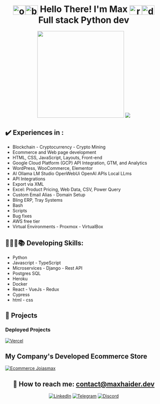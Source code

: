 <div align="center">

# <img align="center" alt="obiWanFace" height="30" width="40" src="https://emojis.slackmojis.com/emojis/images/1645030248/53068/obi_wan.png?1645030248"><img align="center" alt="blueLightsaber" height="30" width="40" src="https://emojis.slackmojis.com/emojis/images/1643514347/3217/bluelightsaber.png?1643514347"> Hello There! I'm Max <img align="center" alt="redLightsaber" height="30" width="40" src="https://emojis.slackmojis.com/emojis/images/1643514354/3290/evillightsaber.png?1643514354"><img align="center" alt="darthVaderFace" height="30" width="40" src="https://emojis.slackmojis.com/emojis/images/1643514056/131/darth_vader.png?1643514056"> Full stack Python dev

<a href="https://github.com/maxh33"></a>
<img height="278" src="https://github-readme-stats.vercel.app/api?username=maxh33&count_private=true&show_icons=true&theme=apprentice&show=prs_merged,prs_merged_percentage"/>
<img src="https://github-readme-stats.vercel.app/api/top-langs/?username=maxh33&size_weight=1&count_weight=0&theme=apprentice&langs_count=7&hide=html&layout=donut"/>
</div>

<div>

## ✔️ Experiences in : 
- Blockchain - Cryptocurrency - Crypto Mining
- Ecommerce and Web page development
- HTML, CSS, JavaScript, Layouts, Front-end
- Google Cloud Platform (GCP) API Integration, GTM, and Analytics
- WordPress, WooCommerce, Elementor
- AI Ollama LM Studio OpenWebUi OpenAI APIs Local LLms
- API Integrations
- Export via XML
- Excel: Product Pricing, Web Data, CSV, Power Query
- Custom Email Alias - Domain Setup
- Bling ERP, Tray Systems
- Bash
- Scripts
- Bug fixes
- AWS free tier
- Virtual Environments - Proxmox - VirtualBox

## 👩🏽‍💻📚 Developing Skills:

- Python
- Javascript - TypeScript
- Microservices - Django - Rest API
- Postgres SQL
- Heroku
- Docker
- React - VueJs - Redux
- Cypress
- html - css
</div>

<div>

## 🚀 Projects

### Deployed Projects

[![Vercel](https://img.shields.io/badge/Vercel-000000?style=for-the-badge&logo=vercel&logoColor=white)](https://vercel.com/maxh33)

## My Company's Developed Ecommerce Store  

[![Ecommerce Joiasmax](https://img.shields.io/badge/website-000000?style=for-the-badge&logo=About.me&logoColor=white)](https://www.joiasmax.com.br/)
</div>

<div align="center">

## 📧 How to reach me: contact@maxhaider.dev

[![LinkedIn](https://img.shields.io/badge/LinkedIn-0077B5?style=for-the-badge&logo=linkedin&logoColor=white)](https://www.linkedin.com/in/maxhaider/)
[![Telegram](https://img.shields.io/badge/Telegram-2CA5E0?style=for-the-badge&logo=telegram&logoColor=white)](https://t.me/maxhdev)
[![Discord](https://img.shields.io/badge/Discord-7289DA?style=for-the-badge&logo=discord&logoColor=white)](https://discord.gg/SJ9sKTmMjR)

</div>